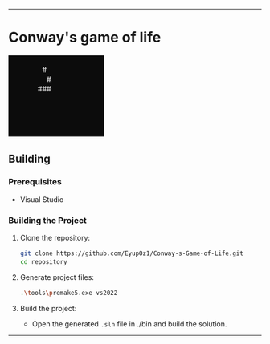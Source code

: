 
---

# Conway's game of life

![til](./res/repo/Animation.gif)

## Building

### Prerequisites
- Visual Studio

### Building the Project
1. Clone the repository:
   ```bash
   git clone https://github.com/EyupOz1/Conway-s-Game-of-Life.git
   cd repository
   ```

2. Generate project files:
   ```bash
   .\tools\premake5.exe vs2022
   ```

3. Build the project:
   - Open the generated `.sln` file in ./bin and build the solution.

---
